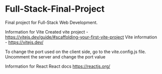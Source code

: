 # Full-Stack-Final-Project

Final project for Full-Stack Web Development.

Information for Vite
Created vite project - https://vitejs.dev/guide/#scaffolding-your-first-vite-project
Vite information - https://vitejs.dev/

To change the port used on the client side, go to the vite.config.js file.
Uncomment the server and change the port value

Information for React
React docs https://reactjs.org/
